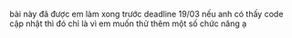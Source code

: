 bài này đã được em làm xong trước deadline 19/03 nếu anh có thấy code cập nhật thì đó chỉ là vì em muốn thử thêm một số chức năng ạ
